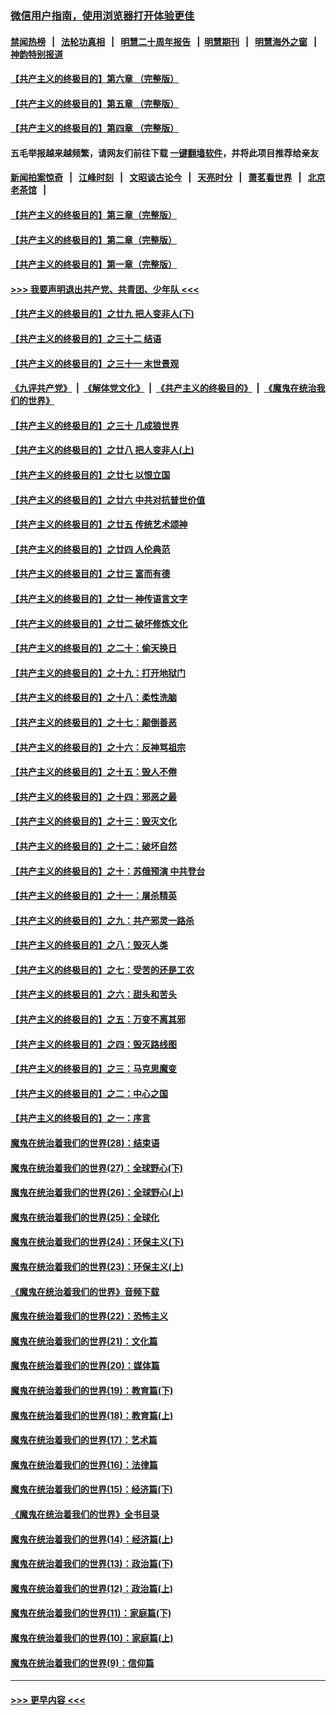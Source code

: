 ### [微信用户指南，使用浏览器打开体验更佳](https://github.com/gfw-breaker/banned-news1/blob/master/indexes/wechat-guide.md?t=0)
#### [禁闻热榜](热点新闻.md?t=0)  &nbsp;&nbsp;|&nbsp;&nbsp; [法轮功真相](https://github.com/gfw-breaker/truth/blob/master/README.md?t=0) &nbsp;&nbsp;|&nbsp;&nbsp; [明慧二十周年报告](https://github.com/gfw-breaker/mh-reports/blob/master/README.md?t=0) &nbsp;&nbsp;|&nbsp;&nbsp;[明慧期刊](https://github.com/gfw-breaker/mh-qikan) &nbsp;&nbsp;|&nbsp;&nbsp; [明慧海外之窗](https://github.com/gfw-breaker/mh-news/blob/master/README.md?t=0) &nbsp;&nbsp;|&nbsp;&nbsp; [神韵特别报道](https://github.com/gfw-breaker/mh-news/blob/master/shenyun.md?t=0)
#### [【共产主义的终极目的】第六章 （完整版）](../pages/nsc422/n11428913.md?t=02051055) 
#### [【共产主义的终极目的】第五章 （完整版）](../pages/nsc422/n11428912.md?t=02051055) 
#### [【共产主义的终极目的】第四章 （完整版）](../pages/nsc422/n11428907.md?t=02051055) 
#### 五毛举报越来越频繁，请网友们前往下载 [一键翻墙软件](https://github.com/gfw-breaker/ssr-accounts)，并将此项目推荐给亲友
#### [新闻拍案惊奇](https://github.com/gfw-breaker/banned-news1/blob/master/pages/link4.md) &nbsp;&nbsp;|&nbsp;&nbsp; [江峰时刻](https://github.com/gfw-breaker/banned-news1/blob/master/pages/link4.md) &nbsp;&nbsp;|&nbsp;&nbsp; [文昭谈古论今](https://github.com/gfw-breaker/banned-news1/blob/master/pages/link4.md) &nbsp;&nbsp;|&nbsp;&nbsp; [天亮时分](https://github.com/gfw-breaker/banned-news1/blob/master/pages/link4.md) &nbsp;&nbsp;|&nbsp;&nbsp; [萧茗看世界](https://github.com/gfw-breaker/banned-news1/blob/master/pages/link4.md) &nbsp;&nbsp;|&nbsp;&nbsp; [北京老茶馆](https://github.com/gfw-breaker/banned-news1/blob/master/pages/link4.md) &nbsp;&nbsp;|&nbsp;&nbsp; 
#### [【共产主义的终极目的】第三章（完整版）](../pages/nsc422/n11428848.md?t=02051055) 
#### [【共产主义的终极目的】第二章（完整版）](../pages/nsc422/n11428831.md?t=02051055) 
#### [【共产主义的终极目的】第一章（完整版）](../pages/nsc422/n11417651.md?t=02051055) 
#### [>>> 我要声明退出共产党、共青团、少年队 <<<](https://github.com/begood0513/goodnews/blob/master/quit/letter.md) 
#### [【共产主义的终极目的】之廿九 把人变非人(下)](../pages/nsc422/n11344140.md?t=02051055) 
#### [【共产主义的终极目的】之三十二 结语](../pages/nsc422/n11360535.md?t=02051055) 
#### [【共产主义的终极目的】之三十一 末世景观](../pages/nsc422/n11351129.md?t=02051055) 
#### [《九评共产党》](https://github.com/begood0513/9ping.md/blob/master/README.md) &nbsp;|&nbsp; [《解体党文化》](../../../../jtdwh.md/blob/master/README.md)  &nbsp;|&nbsp; [《共产主义的终极目的》](../../../../gczydzjmd.md/blob/master/README.md) &nbsp;|&nbsp; [《魔鬼在统治我们的世界》](../../../../mgztzwmdsj.md/blob/master/README.md) 
#### [【共产主义的终极目的】之三十 几成狼世界](../pages/nsc422/n11348280.md?t=02051055) 
#### [【共产主义的终极目的】之廿八 把人变非人(上)](../pages/nsc422/n11340492.md?t=02051055) 
#### [【共产主义的终极目的】之廿七 以恨立国](../pages/nsc422/n11336944.md?t=02051055) 
#### [【共产主义的终极目的】之廿六 中共对抗普世价值](../pages/nsc422/n11324785.md?t=02051055) 
#### [【共产主义的终极目的】之廿五 传统艺术颂神](../pages/nsc422/n11296396.md?t=02051055) 
#### [【共产主义的终极目的】之廿四 人伦典范](../pages/nsc422/n11296397.md?t=02051055) 
#### [【共产主义的终极目的】之廿三 富而有德](../pages/nsc422/n11283598.md?t=02051055) 
#### [【共产主义的终极目的】之廿一 神传语言文字](../pages/nsc422/n11263265.md?t=02051055) 
#### [【共产主义的终极目的】之廿二 破坏修炼文化](../pages/nsc422/n11245728.md?t=02051055) 
#### [【共产主义的终极目的】之二十：偷天换日](../pages/nsc422/n11238846.md?t=02051055) 
#### [【共产主义的终极目的】之十九：打开地狱门](../pages/nsc422/n11206376.md?t=02051055) 
#### [【共产主义的终极目的】之十八：柔性洗脑](../pages/nsc422/n11199994.md?t=02051055) 
#### [【共产主义的终极目的】之十七：颠倒善恶](../pages/nsc422/n11179782.md?t=02051055) 
#### [【共产主义的终极目的】之十六：反神骂祖宗](../pages/nsc422/n11166798.md?t=02051055) 
#### [【共产主义的终极目的】之十五：毁人不倦](../pages/nsc422/n11166792.md?t=02051055) 
#### [【共产主义的终极目的】之十四：邪恶之最](../pages/nsc422/n11150249.md?t=02051055) 
#### [【共产主义的终极目的】之十三：毁灭文化](../pages/nsc422/n11135227.md?t=02051055) 
#### [【共产主义的终极目的】之十二：破坏自然](../pages/nsc422/n11135214.md?t=02051055) 
#### [【共产主义的终极目的】之十：苏俄预演 中共登台](../pages/nsc422/n11118424.md?t=02051055) 
#### [【共产主义的终极目的】之十一：屠杀精英](../pages/nsc422/n11118442.md?t=02051055) 
#### [【共产主义的终极目的】之九：共产邪灵一路杀](../pages/nsc422/n11114139.md?t=02051055) 
#### [【共产主义的终极目的】之八：毁灭人类](../pages/nsc422/n11108503.md?t=02051055) 
#### [【共产主义的终极目的】之七：受苦的还是工农](../pages/nsc422/n11101809.md?t=02051055) 
#### [【共产主义的终极目的】之六：甜头和苦头](../pages/nsc422/n11096971.md?t=02051055) 
#### [【共产主义的终极目的】之五：万变不离其邪](../pages/nsc422/n11091285.md?t=02051055) 
#### [【共产主义的终极目的】之四：毁灭路线图](../pages/nsc422/n11086284.md?t=02051055) 
#### [【共产主义的终极目的】之三：马克思魔变](../pages/nsc422/n11061941.md?t=02051055) 
#### [【共产主义的终极目的】之二：中心之国](../pages/nsc422/n11047728.md?t=02051055) 
#### [【共产主义的终极目的】之一：序言](../pages/nsc422/n11086077.md?t=02051055) 
#### [魔鬼在统治着我们的世界(28)：结束语](../pages/nsc422/n10936246.md?t=02051055) 
#### [魔鬼在统治着我们的世界(27)：全球野心(下)](../pages/nsc422/n10928319.md?t=02051055) 
#### [魔鬼在统治着我们的世界(26)：全球野心(上)](../pages/nsc422/n10900318.md?t=02051055) 
#### [魔鬼在统治着我们的世界(25)：全球化](../pages/nsc422/n10788205.md?t=02051055) 
#### [魔鬼在统治着我们的世界(24)：环保主义(下)](../pages/nsc422/n10695307.md?t=02051055) 
#### [魔鬼在统治着我们的世界(23)：环保主义(上)](../pages/nsc422/n10688613.md?t=02051055) 
#### [《魔鬼在统治着我们的世界》音频下载](../pages/nsc422/n10635553.md?t=02051055) 
#### [魔鬼在统治着我们的世界(22)：恐怖主义](../pages/nsc422/n10614727.md?t=02051055) 
#### [魔鬼在统治着我们的世界(21)：文化篇](../pages/nsc422/n10597706.md?t=02051055) 
#### [魔鬼在统治着我们的世界(20)：媒体篇](../pages/nsc422/n10586579.md?t=02051055) 
#### [魔鬼在统治着我们的世界(19)：教育篇(下)](../pages/nsc422/n10564808.md?t=02051055) 
#### [魔鬼在统治着我们的世界(18)：教育篇(上)](../pages/nsc422/n10526970.md?t=02051055) 
#### [魔鬼在统治着我们的世界(17)：艺术篇](../pages/nsc422/n10499093.md?t=02051055) 
#### [魔鬼在统治着我们的世界(16)：法律篇](../pages/nsc422/n10485969.md?t=02051055) 
#### [魔鬼在统治着我们的世界(15)：经济篇(下)](../pages/nsc422/n10469975.md?t=02051055) 
#### [《魔鬼在统治着我们的世界》全书目录](../pages/nsc422/n10464261.md?t=02051055) 
#### [魔鬼在统治着我们的世界(14)：经济篇(上)](../pages/nsc422/n10457370.md?t=02051055) 
#### [魔鬼在统治着我们的世界(13)：政治篇(下)](../pages/nsc422/n10448270.md?t=02051055) 
#### [魔鬼在统治着我们的世界(12)：政治篇(上)](../pages/nsc422/n10444576.md?t=02051055) 
#### [魔鬼在统治着我们的世界(11)：家庭篇(下)](../pages/nsc422/n10440961.md?t=02051055) 
#### [魔鬼在统治着我们的世界(10)：家庭篇(上)](../pages/nsc422/n10435448.md?t=02051055) 
#### [魔鬼在统治着我们的世界(9)：信仰篇](../pages/nsc422/n10432159.md?t=02051055) 

----
#### [ >>> 更早内容 <<< ](../indexes/nsc422-earlier.md)

